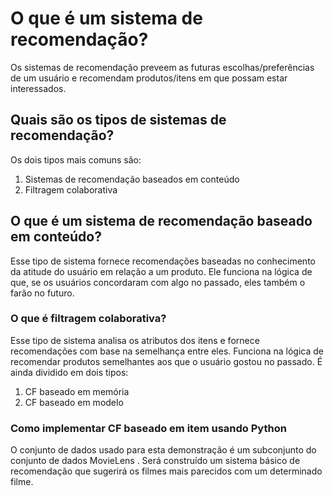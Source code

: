 # O que é um sistema de recomendação?
Os sistemas de recomendação preveem as futuras escolhas/preferências de um usuário e recomendam produtos/itens em que possam estar interessados.

## Quais são os tipos de sistemas de recomendação?
Os dois tipos mais comuns são:
1. Sistemas de recomendação baseados em conteúdo
2. Filtragem colaborativa

## O que é um sistema de recomendação baseado em conteúdo?
Esse tipo de sistema fornece recomendações baseadas no conhecimento da atitude do usuário em relação a um produto. Ele funciona na lógica de que, se os usuários concordaram com algo no passado, eles também o farão no futuro.

### O que é filtragem colaborativa?
Esse tipo de sistema analisa os atributos dos itens e fornece recomendações com base na semelhança entre eles. Funciona na lógica de recomendar produtos semelhantes aos que o usuário gostou no passado. É ainda dividido em dois tipos:
1. CF baseado em memória
2. CF baseado em modelo

### Como implementar CF baseado em item usando Python
O conjunto de dados usado para esta demonstração é um subconjunto do conjunto de dados MovieLens . Será construído um sistema básico de recomendação que sugerirá os filmes mais parecidos com um determinado filme.
